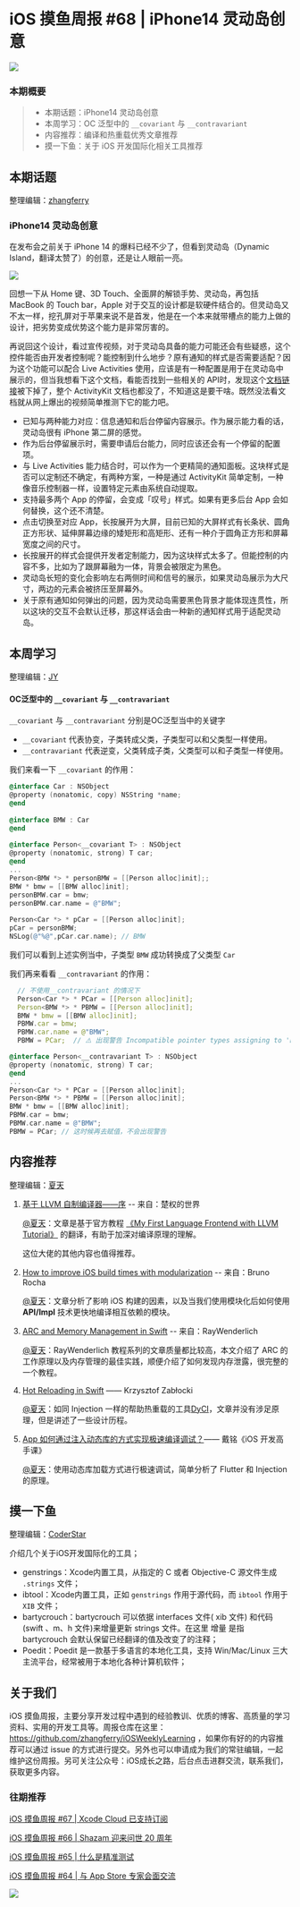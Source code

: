 # iOS 摸鱼周报 #68 | iPhone14 灵动岛创意

![](https://cdn.zhangferry.com/Images/moyu_weekly_cover.jpeg)

### 本期概要

> * 本期话题：iPhone14 灵动岛创意
> * 本周学习：OC 泛型中的  `__covariant`  与 `__contravariant`
> * 内容推荐：编译和热重载优秀文章推荐
> * 摸一下鱼：关于 iOS 开发国际化相关工具推荐

## 本期话题

整理编辑：[zhangferry](zhangferry.com)

### iPhone14 灵动岛创意

在发布会之前关于 iPhone 14 的爆料已经不少了，但看到灵动岛（Dynamic Island，翻译太赞了）的创意，还是让人眼前一亮。

![](https://cdn.zhangferry.com/Images/iphone_14_dynamic_island.GIF)

回想一下从 Home 键、3D Touch、全面屏的解锁手势、灵动岛，再包括 MacBook 的 Touch bar，Apple 对于交互的设计都是软硬件结合的。但灵动岛又不太一样，挖孔屏对于苹果来说不是首发，他是在一个本来就带槽点的能力上做的设计，把劣势变成优势这个能力是非常厉害的。

再说回这个设计，看过宣传视频，对于灵动岛具备的能力可能还会有些疑惑，这个控件能否由开发者控制呢？能控制到什么地步？原有通知的样式是否需要适配？因为这个功能可以配合 Live Activities 使用，应该是有一种配置是用于在灵动岛中展示的，但当我想看下这个文档，看能否找到一些相关的 API时，发现这个[文档链接](https://developer.apple.com/documentation/activitykit/displaying-live-data-on-the-lock-screen-with-live-activities "displaying-live-data-on-the-lock-screen-with-live-activities")被下掉了，整个 ActivityKit 文档也都没了，不知道这是要干啥。既然没法看文档就从网上爆出的视频简单推测下它的能力吧。

* 已知与两种能力对应：信息通知和后台停留内容展示。作为展示能力看的话，灵动岛很有 iPhone 第二屏的感觉。
* 作为后台停留展示时，需要申请后台能力，同时应该还会有一个停留的配置项。
* 与  Live Activities 能力结合时，可以作为一个更精简的通知面板。这块样式是否可以定制还不确定，有两种方案，一种是通过 ActivityKit 简单定制，一种像音乐控制器一样，设置特定元素由系统自动提取。
* 支持最多两个 App 的停留，会变成「叹号」样式。如果有更多后台 App 会如何替换，这个还不清楚。
* 点击切换至对应 App，长按展开为大屏，目前已知的大屏样式有长条状、圆角正方形状、延伸屏幕边缘的矮矩形和高矩形、还有一种介于圆角正方形和屏幕宽度之间的尺寸。
* 长按展开的样式会提供开发者定制能力，因为这块样式太多了。但能控制的内容不多，比如为了跟屏幕融为一体，背景会被限定为黑色。
* 灵动岛长短的变化会影响左右两侧时间和信号的展示，如果灵动岛展示为大尺寸，两边的元素会被挤压至屏幕外。
* 关于原有通知如何弹出的问题，因为灵动岛需要黑色背景才能体现连贯性，所以这块的交互不会默认迁移，那这样话会由一种新的通知样式用于适配灵动岛。

## 本周学习

整理编辑：[JY](https://juejin.cn/user/1574156380931144/posts)

#### OC泛型中的  `__covariant`  与 `__contravariant`

 `__covariant` 与 `__contravariant` 分别是OC泛型当中的关键字

* `__covariant` 代表协变，子类转成父类，子类型可以和父类型一样使用。
* `__contravariant`  代表逆变，父类转成子类，父类型可以和子类型一样使用。

我们来看一下 `__covariant` 的作用：

```objectivec
@interface Car : NSObject 
@property (nonatomic, copy) NSString *name;
@end
  
@interface BMW : Car 
@end
  
@interface Person<__covariant T> : NSObject
@property (nonatomic, strong) T car;
@end  
...
Person<BMW *> * personBMW = [[Person alloc]init];;
BMW * bmw = [[BMW alloc]init];
personBMW.car = bmw;
personBMW.car.name = @"BMW";
      
Person<Car *> * pCar = [[Person alloc]init];  
pCar = personBMW;  
NSLog(@"%@",pCar.car.name); // BMW
```
我们可以看到上述实例当中，子类型 `BMW` 成功转换成了父类型 `Car`

我们再来看看 `__contravariant` 的作用：

```C++
  // 不使用__contravariant 的情况下
  Person<Car *> * PCar = [[Person alloc]init];
  Person<BMW *> * PBMW = [[Person alloc]init];
  BMW * bmw = [[BMW alloc]init];
  PBMW.car = bmw;
  PBMW.car.name = @"BMW";
  PBMW = PCar;  // ⚠️ 出现警告 Incompatible pointer types assigning to 'Person<BMW *> *' from 'Person<Car *> *'
```

```objectivec
@interface Person<__contravariant T> : NSObject
@property (nonatomic, strong) T car;
@end
...
Person<Car *> * PCar = [[Person alloc]init];
Person<BMW *> * PBMW = [[Person alloc]init];
BMW * bmw = [[BMW alloc]init];
PBMW.car = bmw;
PBMW.car.name = @"BMW";
PBMW = PCar; // 这时候再去赋值，不会出现警告
```

## 内容推荐

整理编辑：[夏天](https://juejin.cn/user/3298190611456638)

1. [基于 LLVM 自制编译器——序](http://chuquan.me/2022/07/17/compiler-for-kaleidoscope-00/ "基于 LLVM 自制编译器——序")  -- 来自：楚权的世界

   [@夏天](https://juejin.cn/user/3298190611456638)：文章是基于官方教程 [《My First Language Frontend with LLVM Tutorial》](https://llvm.org/docs/tutorial/MyFirstLanguageFrontend/index.html "《My First Language Frontend with LLVM Tutorial》") 的翻译，有助于加深对编译原理的理解。

   这位大佬的其他内容也值得推荐。

2. [How to improve iOS build times with modularization](https://www.runway.team/blog/how-to-improve-ios-build-times-with-modularization "How to improve iOS build times with modularization") -- 来自：Bruno Rocha

   [@夏天](https://juejin.cn/user/3298190611456638)：文章分析了影响 iOS 构建的因素，以及当我们使用模块化后如何使用 **API/Impl** 技术更快地编译相互依赖的模块。

3. [ARC and Memory Management in Swift](https://www.raywenderlich.com/966538-arc-and-memory-management-in-swift "ARC and Memory Management in Swift") -- 来自：RayWenderlich

   [@夏天](https://juejin.cn/user/3298190611456638)：RayWenderlich 教程系列的文章质量都比较高，本文介绍了 ARC 的工作原理以及内存管理的最佳实践，顺便介绍了如何发现内存泄露，很完整的一个教程。

4. [Hot Reloading in Swift](https://www.merowing.info/hot-reloading-in-swift/ "Hot Reloading in Swift") —— Krzysztof Zabłocki

   [@夏天](https://juejin.cn/user/3298190611456638)：如同 Injection  一样的帮助热重载的工具[DyCI](https://github.com/DyCI/dyci-main "DyCI")，文章并没有涉足原理，但是讲述了一些设计历程。

5. [App 如何通过注入动态库的方式实现极速编译调试？](https://time.geekbang.org/column/article/87188 "App 如何通过注入动态库的方式实现极速编译调试？")—— 戴铭《iOS 开发高手课》

   [@夏天](https://juejin.cn/user/3298190611456638)：使用动态库加载方式进行极速调试，简单分析了 Flutter 和 Injection 的原理。

## 摸一下鱼

整理编辑：[CoderStar](https://mp.weixin.qq.com/mp/homepage?__biz=MzU4NjQ5NDYxNg==&hid=1&sn=659c56a4ceebb37b1824979522adbb15&scene=18)

介绍几个关于iOS开发国际化的工具；

- genstrings：Xcode内置工具，从指定的 C 或者 Objective-C 源文件生成 `.strings` 文件；
- ibtool：Xcode内置工具，正如 `genstrings` 作用于源代码，而 `ibtool` 作用于 `XIB` 文件；
- bartycrouch：bartycrouch 可以依据 interfaces 文件( xib 文件) 和代码(swift 、m、h 文件)来增量更新 strings 文件。在这里 增量 是指 bartycrouch 会默认保留已经翻译的值及改变了的注释；
- Poedit：Poedit 是一款基于多语言的本地化工具，支持 Win/Mac/Linux 三大主流平台，经常被用于本地化各种计算机软件；

## 关于我们

iOS 摸鱼周报，主要分享开发过程中遇到的经验教训、优质的博客、高质量的学习资料、实用的开发工具等。周报仓库在这里：https://github.com/zhangferry/iOSWeeklyLearning ，如果你有好的的内容推荐可以通过 issue 的方式进行提交。另外也可以申请成为我们的常驻编辑，一起维护这份周报。另可关注公众号：iOS成长之路，后台点击进群交流，联系我们，获取更多内容。

### 往期推荐

[iOS 摸鱼周报 #67 | Xcode Cloud 已支持订阅](https://mp.weixin.qq.com/s/8H7YnrVTubKvVnYJBXcF_A)

[iOS 摸鱼周报 #66 | Shazam 迎来问世 20 周年](https://mp.weixin.qq.com/s/LP1qNAgjzEiDwrR7I32kuA)

[iOS 摸鱼周报 #65 | 什么是精准测试](https://mp.weixin.qq.com/s/lvMHf5qQHpnDGLz1KY-2dg)

[iOS 摸鱼周报 #64 | 与 App Store 专家会面交流](https://mp.weixin.qq.com/s/Bd9MZDqmvmgp1UTr5WKPig)

![](https://cdn.zhangferry.com/Images/WechatIMG384.jpeg)
